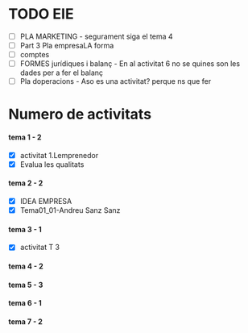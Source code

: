 # TODO EIE 
- [ ] PLA MARKETING - segurament siga el tema 4
- [ ] Part 3 Pla empresaLA forma
- [ ] comptes
- [ ] FORMES jurídiques i balanç - En al activitat 6 no se quines son les dades per a fer el balanç
- [ ] Pla doperacions - Aso es una activitat? perque ns que fer

# Numero de activitats
#### tema 1 - 2
- [x] activitat 1.Lemprenedor
- [x] Evalua les qualitats
#### tema 2 - 2
- [x] IDEA EMPRESA
- [x] Tema01_01-Andreu Sanz Sanz
#### tema 3 - 1
- [x] activitat T 3
#### tema 4 - 2
#### tema 5 - 3
#### tema 6 - 1
#### tema 7 - 2